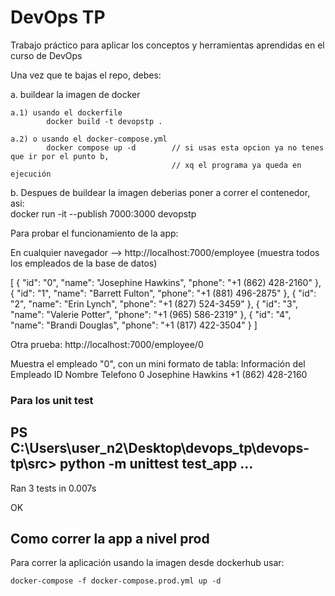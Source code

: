 # DevOps TP
Trabajo práctico para aplicar los conceptos y herramientas aprendidas en el curso de DevOps

Una vez que te bajas el repo, debes: 

a. buildear la imagen de docker

    a.1) usando el dockerfile 
            docker build -t devopstp . 

    a.2) o usando el docker-compose.yml
            docker compose up -d        // si usas esta opcion ya no tenes que ir por el punto b,
                                        // xq el programa ya queda en ejecución

b. <solo si fuiste por el camino a.1> 
   Despues de buildear la imagen deberias poner a correr el contenedor, asi:  
            docker run -it --publish 7000:3000 devopstp

Para probar el funcionamiento de la app:

En cualquier navegador --> http://localhost:7000/employee (muestra todos los empleados de la base de datos)

[
  {
    "id": "0",
    "name": "Josephine Hawkins",
    "phone": "+1 (862) 428-2160"
  },
  {
    "id": "1",
    "name": "Barrett Fulton",
    "phone": "+1 (881) 496-2875"
  },
  {
    "id": "2",
    "name": "Erin Lynch",
    "phone": "+1 (827) 524-3459"
  },
  {
    "id": "3",
    "name": "Valerie Potter",
    "phone": "+1 (965) 586-2319"
  },
  {
    "id": "4",
    "name": "Brandi Douglas",
    "phone": "+1 (817) 422-3504"
  }
]

Otra prueba: http://localhost:7000/employee/0

Muestra el empleado "0", con un mini formato de tabla: 
    Información del Empleado
    ID	Nombre	Telefono
    0	Josephine Hawkins	+1 (862) 428-2160

### Para los unit test 

PS C:\Users\user_n2\Desktop\devops_tp\devops-tp\src> python -m unittest test_app
...
----------------------------------------------------------------------
Ran 3 tests in 0.007s

OK

## Como correr la app a nivel prod
Para correr la aplicación usando la imagen desde dockerhub usar:   
```
docker-compose -f docker-compose.prod.yml up -d
```
